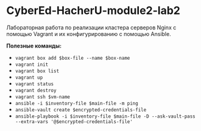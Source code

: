 # CyberEd-HacherU-module2-lab2
Лабораторная работа по реализации кластера серверов Nginx с помощью Vagrant и их конфигурированию с помощью Ansible.

**Полезные команды:**
- ```vagrant box add $box-file --name $box-name```
- ```vagrant init```
- ```vagrant box list```
- ```vagrant up```
- ```vagrant status```
- ```vagrant destroy```
- ```vagrant ssh $vm-name```
- ```ansible -i $inventory-file $main-file -m ping```
- ```ansible-vault create $encrypted-credentials-file```
- ```ansible-playbook -i $inventory-file $main-file -D --ask-vault-pass --extra-vars '@$encrypted-credentials-file'```
